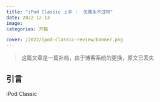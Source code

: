 ```yaml
---
title: "iPod Classic 上手 :  优雅永不过时"
date: 2022-12-13
image:
categories: 开箱

cover: /2022/ipod-classic-review/banner.png
---
```


> 这篇文章是一篇补档，由于博客系统的更换，原文已丢失

## 引言

iPod Classic
